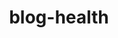 ---
layout: blog-by-tag
title: blog-health
permalink: /healthposts/
colour: aqua
category: design
---